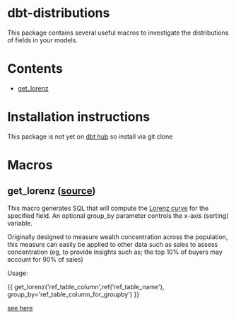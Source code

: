 # dbt-distributions

This package contains several useful macros to investigate the distributions of fields in your models.


# Contents
* [get_lorenz](#get_lorenz-source)

# Installation instructions
This package is not yet on [dbt hub](https://hub.getdbt.com/) so install via git clone

<!-- New to dbt packages? Read more about them [here](https://docs.getdbt.com/docs/building-a-dbt-project/package-management/).
1. Include this package in your `packages.yml` file — check [here](https://hub.getdbt.com/dbt-labs/audit_helper/latest/) for the latest version number.
2. Run `dbt deps` to install the package. -->

# Macros
## get_lorenz ([source](macros/get_lorenz.sql))
This macro generates SQL that will compute the [Lorenz curve](https://demonstrations.wolfram.com/TheLorenzCurve/) for the specified field.  An optional group_by parameter controls the x-axis (sorting) variable.

Originally designed to measure wealth concentration across the population, this measure can easily be applied to other data such as sales to assess concentration (eg, to provide insights such as; the top 10% of buyers may account for 90% of sales)

Usage:

{{ get_lorenz('ref_table_column',ref('ref_table_name'), group_by='ref_table_column_for_groupby') }}

[see here](models/example/lorenz_payments.sql)